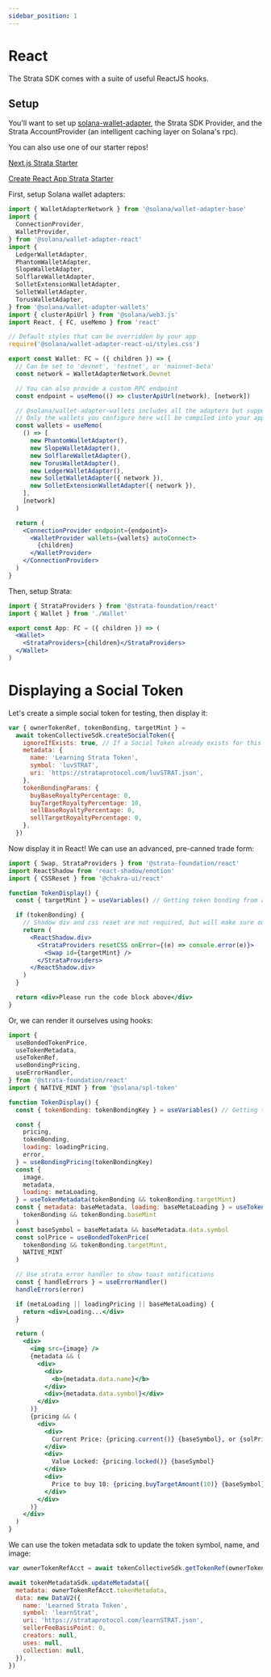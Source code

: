 ```yaml
---
sidebar_position: 1
---
```


# React

The Strata SDK comes with a suite of useful ReactJS hooks.

## Setup

You'll want to set up [solana-wallet-adapter](https://github.com/solana-labs/wallet-adapter), the Strata SDK Provider, and the Strata AccountProvider (an intelligent caching layer on Solana's rpc).

You can also use one of our starter repos!

[Next.js Strata Starter](https://github.com/StrataFoundation/react-strata-nextjs-starter)

[Create React App Strata Starter](https://github.com/StrataFoundation/react-strata-starter)

First, setup Solana wallet adapters:

```jsx
import { WalletAdapterNetwork } from '@solana/wallet-adapter-base'
import {
  ConnectionProvider,
  WalletProvider,
} from '@solana/wallet-adapter-react'
import {
  LedgerWalletAdapter,
  PhantomWalletAdapter,
  SlopeWalletAdapter,
  SolflareWalletAdapter,
  SolletExtensionWalletAdapter,
  SolletWalletAdapter,
  TorusWalletAdapter,
} from '@solana/wallet-adapter-wallets'
import { clusterApiUrl } from '@solana/web3.js'
import React, { FC, useMemo } from 'react'

// Default styles that can be overridden by your app
require('@solana/wallet-adapter-react-ui/styles.css')

export const Wallet: FC = ({ children }) => {
  // Can be set to 'devnet', 'testnet', or 'mainnet-beta'
  const network = WalletAdapterNetwork.Devnet

  // You can also provide a custom RPC endpoint
  const endpoint = useMemo(() => clusterApiUrl(network), [network])

  // @solana/wallet-adapter-wallets includes all the adapters but supports tree shaking --
  // Only the wallets you configure here will be compiled into your application
  const wallets = useMemo(
    () => [
      new PhantomWalletAdapter(),
      new SlopeWalletAdapter(),
      new SolflareWalletAdapter(),
      new TorusWalletAdapter(),
      new LedgerWalletAdapter(),
      new SolletWalletAdapter({ network }),
      new SolletExtensionWalletAdapter({ network }),
    ],
    [network]
  )

  return (
    <ConnectionProvider endpoint={endpoint}>
      <WalletProvider wallets={wallets} autoConnect>
        {children}
      </WalletProvider>
    </ConnectionProvider>
  )
}
```

Then, setup Strata:

```jsx
import { StrataProviders } from '@strata-foundation/react'
import { Wallet } from './Wallet'

export const App: FC = ({ children }) => (
  <Wallet>
    <StrataProviders>{children}</StrataProviders>
  </Wallet>
)
```

# Displaying a Social Token

Let's create a simple social token for testing, then display it:

```jsx async name=create_social
var { ownerTokenRef, tokenBonding, targetMint } =
  await tokenCollectiveSdk.createSocialToken({
    ignoreIfExists: true, // If a Social Token already exists for this wallet, ignore.
    metadata: {
      name: 'Learning Strata Token',
      symbol: 'luvSTRAT',
      uri: 'https://strataprotocol.com/luvSTRAT.json',
    },
    tokenBondingParams: {
      buyBaseRoyaltyPercentage: 0,
      buyTargetRoyaltyPercentage: 10,
      sellBaseRoyaltyPercentage: 0,
      sellTargetRoyaltyPercentage: 0,
    },
  })
```

Now display it in React! We can use an advanced, pre-canned trade form:

```js
import { Swap, StrataProviders } from '@strata-foundation/react'
import ReactShadow from 'react-shadow/emotion'
import { CSSReset } from '@chakra-ui/react'
```

```jsx live
function TokenDisplay() {
  const { targetMint } = useVariables() // Getting token bonding from above code;

  if (tokenBonding) {
    // Shadow div and css reset are not required, but will make sure our styles do not conflict with yours
    return (
      <ReactShadow.div>
        <StrataProviders resetCSS onError={(e) => console.error(e)}>
          <Swap id={targetMint} />
        </StrataProviders>
      </ReactShadow.div>
    )
  }

  return <div>Please run the code block above</div>
}
```

Or, we can render it ourselves using hooks:

```js
import {
  useBondedTokenPrice,
  useTokenMetadata,
  useTokenRef,
  useBondingPricing,
  useErrorHandler,
} from '@strata-foundation/react'
import { NATIVE_MINT } from '@solana/spl-token'
```

```jsx live
function TokenDisplay() {
  const { tokenBonding: tokenBondingKey } = useVariables() // Getting tokenBonding from above

  const {
    pricing,
    tokenBonding,
    loading: loadingPricing,
    error,
  } = useBondingPricing(tokenBondingKey)
  const {
    image,
    metadata,
    loading: metaLoading,
  } = useTokenMetadata(tokenBonding && tokenBonding.targetMint)
  const { metadata: baseMetadata, loading: baseMetaLoading } = useTokenMetadata(
    tokenBonding && tokenBonding.baseMint
  )
  const baseSymbol = baseMetadata && baseMetadata.data.symbol
  const solPrice = useBondedTokenPrice(
    tokenBonding && tokenBonding.targetMint,
    NATIVE_MINT
  )

  // Use strata error handler to show toast notifications
  const { handleErrors } = useErrorHandler()
  handleErrors(error)

  if (metaLoading || loadingPricing || baseMetaLoading) {
    return <div>Loading...</div>
  }

  return (
    <div>
      <img src={image} />
      {metadata && (
        <div>
          <div>
            <b>{metadata.data.name}</b>
          </div>
          <div>{metadata.data.symbol}</div>
        </div>
      )}
      {pricing && (
        <div>
          <div>
            Current Price: {pricing.current()} {baseSymbol}, or {solPrice} SOL
          </div>
          <div>
            Value Locked: {pricing.locked()} {baseSymbol}
          </div>
          <div>
            Price to buy 10: {pricing.buyTargetAmount(10)} {baseSymbol}
          </div>
        </div>
      )}
    </div>
  )
}
```

We can use the token metadata sdk to update the token symbol, name, and image:

```jsx async name=update deps=create_social
var ownerTokenRefAcct = await tokenCollectiveSdk.getTokenRef(ownerTokenRef)

await tokenMetadataSdk.updateMetadata({
  metadata: ownerTokenRefAcct.tokenMetadata,
  data: new DataV2({
    name: 'Learned Strata Token',
    symbol: 'learnStrat',
    uri: 'https://strataprotocol.com/learnSTRAT.json',
    sellerFeeBasisPoint: 0,
    creators: null,
    uses: null,
    collection: null,
  }),
})
```
